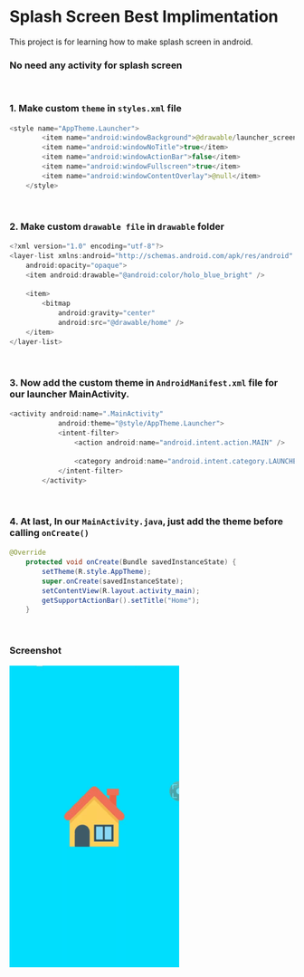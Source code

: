 # Splash Screen Best Implimentation

This project is for learning how to make splash screen in android.
### No need any activity for splash screen
</br>

### 1. Make custom `theme` in `styles.xml` file
```java
<style name="AppTheme.Launcher">
        <item name="android:windowBackground">@drawable/launcher_screen_with_logo</item>
        <item name="android:windowNoTitle">true</item>
        <item name="android:windowActionBar">false</item>
        <item name="android:windowFullscreen">true</item>
        <item name="android:windowContentOverlay">@null</item>
    </style>
```
</br>

### 2. Make custom `drawable file` in `drawable` folder
```java
<?xml version="1.0" encoding="utf-8"?>
<layer-list xmlns:android="http://schemas.android.com/apk/res/android"
    android:opacity="opaque">
    <item android:drawable="@android:color/holo_blue_bright" />

    <item>
        <bitmap
            android:gravity="center"
            android:src="@drawable/home" />
    </item>
</layer-list>
```
</br>

### 3. Now add the custom theme in `AndroidManifest.xml` file for our launcher MainActivity.
```java
<activity android:name=".MainActivity"
            android:theme="@style/AppTheme.Launcher">
            <intent-filter>
                <action android:name="android.intent.action.MAIN" />

                <category android:name="android.intent.category.LAUNCHER" />
            </intent-filter>
        </activity>
```
</br>

### 4. At last, In our `MainActivity.java`, just add the theme before calling `onCreate()`
```java
@Override
    protected void onCreate(Bundle savedInstanceState) {
        setTheme(R.style.AppTheme);
        super.onCreate(savedInstanceState);
        setContentView(R.layout.activity_main);
        getSupportActionBar().setTitle("Home");
    }
```
</br>

### Screenshot
<img src="screenshot/gif.gif" width="300">
